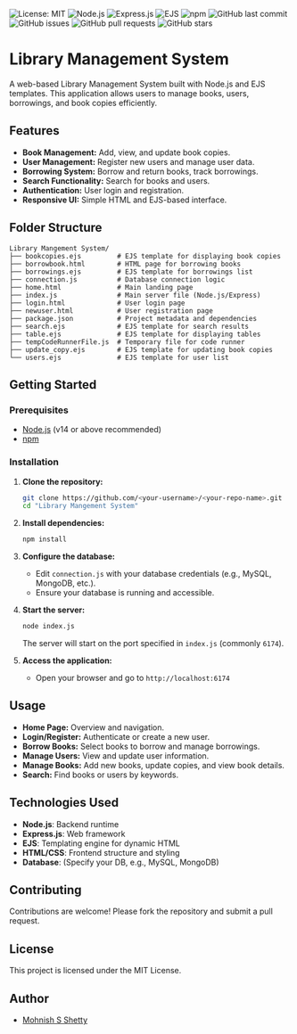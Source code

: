 ![License: MIT](https://img.shields.io/badge/License-MIT-yellow.svg)
![Node.js](https://img.shields.io/badge/Node.js-22.x-green?logo=node.js)
![Express.js](https://img.shields.io/badge/Express.js-4.x-lightgrey?logo=express)
![EJS](https://img.shields.io/badge/EJS-3.x-orange?logo=ejs)
![npm](https://img.shields.io/badge/npm-10.x-red?logo=npm)
![GitHub last commit](https://img.shields.io/github/last-commit/mohnish-srshetty/Library-Mangement-System)
![GitHub issues](https://img.shields.io/github/issues/mohnish-srshetty/Library-Mangement-System)
![GitHub pull requests](https://img.shields.io/github/issues-pr/mohnish-srshetty/Library-Mangement-System)
![GitHub stars](https://img.shields.io/github/stars/mohnish-srshetty/Library-Mangement-System?style=social)

# Library Management System

A web-based Library Management System built with Node.js and EJS templates. This application allows users to manage books, users, borrowings, and book copies efficiently.

## Features

- **Book Management:** Add, view, and update book copies.
- **User Management:** Register new users and manage user data.
- **Borrowing System:** Borrow and return books, track borrowings.
- **Search Functionality:** Search for books and users.
- **Authentication:** User login and registration.
- **Responsive UI:** Simple HTML and EJS-based interface.

## Folder Structure

```
Library Mangement System/
├── bookcopies.ejs         # EJS template for displaying book copies
├── borrowbook.html        # HTML page for borrowing books
├── borrowings.ejs         # EJS template for borrowings list
├── connection.js          # Database connection logic
├── home.html              # Main landing page
├── index.js               # Main server file (Node.js/Express)
├── login.html             # User login page
├── newuser.html           # User registration page
├── package.json           # Project metadata and dependencies
├── search.ejs             # EJS template for search results
├── table.ejs              # EJS template for displaying tables
├── tempCodeRunnerFile.js  # Temporary file for code runner
├── update_copy.ejs        # EJS template for updating book copies
└── users.ejs              # EJS template for user list
```

## Getting Started

### Prerequisites

- [Node.js](https://nodejs.org/) (v14 or above recommended)
- [npm](https://www.npmjs.com/)

### Installation

1. **Clone the repository:**
   ```sh
   git clone https://github.com/<your-username>/<your-repo-name>.git
   cd "Library Mangement System"
   ```

2. **Install dependencies:**
   ```sh
   npm install
   ```

3. **Configure the database:**
   - Edit `connection.js` with your database credentials (e.g., MySQL, MongoDB, etc.).
   - Ensure your database is running and accessible.

4. **Start the server:**
   ```sh
   node index.js
   ```
   The server will start on the port specified in `index.js` (commonly `6174`).

5. **Access the application:**
   - Open your browser and go to `http://localhost:6174`

## Usage

- **Home Page:** Overview and navigation.
- **Login/Register:** Authenticate or create a new user.
- **Borrow Books:** Select books to borrow and manage borrowings.
- **Manage Users:** View and update user information.
- **Manage Books:** Add new books, update copies, and view book details.
- **Search:** Find books or users by keywords.

## Technologies Used

- **Node.js**: Backend runtime
- **Express.js**: Web framework
- **EJS**: Templating engine for dynamic HTML
- **HTML/CSS**: Frontend structure and styling
- **Database**: (Specify your DB, e.g., MySQL, MongoDB)

## Contributing

Contributions are welcome! Please fork the repository and submit a pull request.

## License

This project is licensed under the MIT License.

## Author

- [Mohnish S Shetty](https://github.com/mohnish-srshett)


